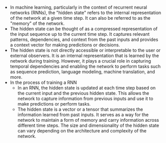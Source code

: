 - In machine learning, particularly in the context of recurrent neural networks (RNNs), the "hidden state" refers to the internal representation of the network at a given time step. It can also be referred to as the "memory" of the network.
- The hidden state can be thought of as a compressed representation of the input sequence up to the current time step. It captures relevant patterns, dependencies, and context from the past inputs and provides a context vector for making predictions or decisions.
- The hidden state is not directly accessible or interpretable to the user or external observers. It is an internal representation that is learned by the network during training. However, it plays a crucial role in capturing temporal dependencies and enabling the network to perform tasks such as sequence prediction, language modeling, machine translation, and more.
- In the process of training a RNN
	- In an RNN, the hidden state is updated at each time step based on the current input and the previous hidden state. This allows the network to capture information from previous inputs and use it to make predictions or perform tasks.
	- The hidden state is a vector or a tensor that summarizes the information learned from past inputs. It serves as a way for the network to maintain a form of memory and carry information across different time steps. The size and dimensionality of the hidden state can vary depending on the architecture and complexity of the network.